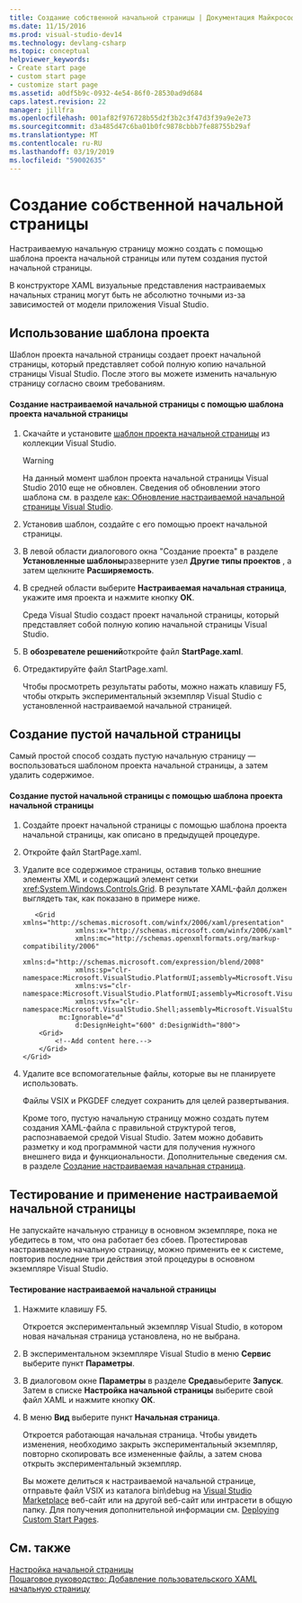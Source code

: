 ```yaml
---
title: Создание собственной начальной страницы | Документация Майкрософт
ms.date: 11/15/2016
ms.prod: visual-studio-dev14
ms.technology: devlang-csharp
ms.topic: conceptual
helpviewer_keywords:
- Create start page
- custom start page
- customize start page
ms.assetid: a0df5b9c-0932-4e54-86f0-28530ad9d684
caps.latest.revision: 22
manager: jillfra
ms.openlocfilehash: 001af82f976728b55d2f3b2c3f47d3f39a9e2e73
ms.sourcegitcommit: d3a485d47c6ba01b0fc9878cbbb7fe88755b29af
ms.translationtype: MT
ms.contentlocale: ru-RU
ms.lasthandoff: 03/19/2019
ms.locfileid: "59002635"
---
```

# <a name="creating-your-own-start-page"></a>Создание собственной начальной страницы
Настраиваемую начальную страницу можно создать с помощью шаблона проекта начальной страницы или путем создания пустой начальной страницы.  
  
 В конструкторе XAML визуальные представления настраиваемых начальных страниц могут быть не абсолютно точными из-за зависимостей от модели приложения Visual Studio.  
  
## <a name="using-the-project-template"></a>Использование шаблона проекта  
 Шаблон проекта начальной страницы создает проект начальной страницы, который представляет собой полную копию начальной страницы Visual Studio. После этого вы можете изменить начальную страницу согласно своим требованиям.  
  
#### <a name="to-create-a-custom-start-page-by-using-the-start-page-project-template"></a>Создание настраиваемой начальной страницы с помощью шаблона проекта начальной страницы  
  
1.  Скачайте и установите [шаблон проекта начальной страницы](http://go.microsoft.com/fwlink/?LinkId=186204) из коллекции Visual Studio.  
  
    > [!WARNING]
    >  На данный момент шаблон проекта начальной страницы Visual Studio 2010 еще не обновлен. Сведения об обновлении этого шаблона см. в разделе [как: Обновление настраиваемой начальной страницы Visual Studio](../misc/how-to-upgrade-a-visual-studio-custom-start-page.md).  
  
2.  Установив шаблон, создайте с его помощью проект начальной страницы.  
  
3.  В левой области диалогового окна "Создание проекта" в разделе **Установленные шаблоны**разверните узел **Другие типы проектов** , а затем щелкните **Расширяемость**.  
  
4.  В средней области выберите **Настраиваемая начальная страница**, укажите имя проекта и нажмите кнопку **ОК**.  
  
     Среда Visual Studio создаст проект начальной страницы, который представляет собой полную копию начальной страницы Visual Studio.  
  
5.  В **обозревателе решений**откройте файл **StartPage.xaml**.  
  
6.  Отредактируйте файл StartPage.xaml.  
  
     Чтобы просмотреть результаты работы, можно нажать клавишу F5, чтобы открыть экспериментальный экземпляр Visual Studio с установленной настраиваемой начальной страницей.  
  
## <a name="creating-a-blank-start-page"></a>Создание пустой начальной страницы  
 Самый простой способ создать пустую начальную страницу — воспользоваться шаблоном проекта начальной страницы, а затем удалить содержимое.  
  
#### <a name="to-create-a-blank-start-page-by-using-the-start-page-project-template"></a>Создание пустой начальной страницы с помощью шаблона проекта начальной страницы  
  
1. Создайте проект начальной страницы с помощью шаблона проекта начальной страницы, как описано в предыдущей процедуре.  
  
2. Откройте файл StartPage.xaml.  
  
3. Удалите все содержимое страницы, оставив только внешние элементы XML и содержащий элемент сетки <xref:System.Windows.Controls.Grid>. В результате XAML-файл должен выглядеть так, как показано в примере ниже.  
  
   ```xaml
      <Grid xmlns="http://schemas.microsoft.com/winfx/2006/xaml/presentation"
                xmlns:x="http://schemas.microsoft.com/winfx/2006/xaml"
                xmlns:mc="http://schemas.openxmlformats.org/markup-compatibility/2006" 
                xmlns:d="http://schemas.microsoft.com/expression/blend/2008" 
                xmlns:sp="clr-namespace:Microsoft.VisualStudio.PlatformUI;assembly=Microsoft.VisualStudio.Shell.StartPage"
                xmlns:vs="clr-namespace:Microsoft.VisualStudio.PlatformUI;assembly=Microsoft.VisualStudio.Shell.10.0"
                xmlns:vsfx="clr-namespace:Microsoft.VisualStudio.Shell;assembly=Microsoft.VisualStudio.Shell.10.0"
            mc:Ignorable="d" 
                d:DesignHeight="600" d:DesignWidth="800">
       <Grid>
           <!--Add content here.-->
       </Grid>
   </Grid>
   ```
      
4. Удалите все вспомогательные файлы, которые вы не планируете использовать.  
  
    Файлы VSIX и PKGDEF следует сохранить для целей развертывания.  
  
   Кроме того, пустую начальную страницу можно создать путем создания XAML-файла с правильной структурой тегов, распознаваемой средой Visual Studio. Затем можно добавить разметку и код программной части для получения нужного внешнего вида и функциональности. Дополнительные сведения см. в разделе [Создание настраиваемая начальная страница](../extensibility/creating-a-custom-start-page.md).  
  
## <a name="testing-and-applying-the-custom-start-page"></a>Тестирование и применение настраиваемой начальной страницы  
 Не запускайте начальную страницу в основном экземпляре, пока не убедитесь в том, что она работает без сбоев. Протестировав настраиваемую начальную страницу, можно применить ее к системе, повторив последние три действия этой процедуры в основном экземпляре Visual Studio.  
  
#### <a name="to-test-a-custom-start-page"></a>Тестирование настраиваемой начальной страницы  
  
1. Нажмите клавишу F5.  
  
    Откроется экспериментальный экземпляр Visual Studio, в котором новая начальная страница установлена, но не выбрана.  
  
2. В экспериментальном экземпляре Visual Studio в меню **Сервис** выберите пункт **Параметры**.  
  
3. В диалоговом окне **Параметры** в разделе **Среда**выберите **Запуск**. Затем в списке **Настройка начальной страницы** выберите свой файл XAML и нажмите кнопку **ОК**.  
  
4. В меню **Вид** выберите пункт **Начальная страница**.  
  
    Откроется работающая начальная страница. Чтобы увидеть изменения, необходимо закрыть экспериментальный экземпляр, повторно скопировать все измененные файлы, а затем снова открыть экспериментальный экземпляр.  
  
   Вы можете делиться к настраиваемой начальной странице, отправьте файл VSIX из каталога bin\debug на [Visual Studio Marketplace](https://marketplace.visualstudio.com/) веб-сайт или на другой веб-сайт или интрасети в общую папку. Для получения дополнительной информации см. [Deploying Custom Start Pages](../extensibility/deploying-custom-start-pages.md).  
  
## <a name="see-also"></a>См. также  
 [Настройка начальной страницы](../ide/customizing-the-start-page-for-visual-studio.md)   
 [Пошаговое руководство: Добавление пользовательского XAML начальную страницу](../extensibility/walkthrough-adding-custom-xaml-to-the-start-page.md)